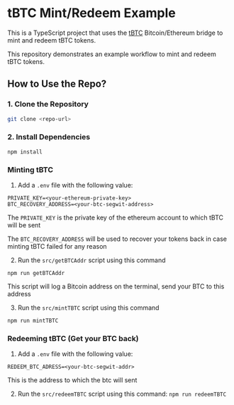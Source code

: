 # tBTC Mint/Redeem Example

This is a TypeScript project that uses the [tBTC]([URL](https://docs.threshold.network/applications/tbtc-v2)) Bitcoin/Ethereum bridge to mint and redeem tBTC tokens.

This repository demonstrates an example workflow to mint and redeem tBTC tokens.

## How to Use the Repo?

### 1. Clone the Repository
```bash
git clone <repo-url>
```
### 2. Install Dependencies
```
npm install
```



### Minting tBTC 
1. Add a `.env` file with the following value:
```
PRIVATE_KEY=<your-ethereum-private-key>
BTC_RECOVERY_ADDRESS=<your-btc-segwit-address>
```

The `PRIVATE_KEY` is the private key of the ethereum account to which tBTC will be sent

The `BTC_RECOVERY_ADDRESS` will be used to recover your tokens back in case minting tBTC failed for any reason


2. Run the `src/getBTCAddr` script using this command
```
npm run getBTCAddr
```
This script will log a Bitcoin address on the terminal, send your BTC to this address


3. Run the `src/mintTBTC` script using this command
```
npm run mintTBTC
```


### Redeeming tBTC (Get your BTC back)
1. Add a `.env` file with the following value:
```
REDEEM_BTC_ADRESS=<your-btc-segwit-addr>
```

This is the address to which the btc will sent

2. Run the `src/redeemTBTC` script using this command: `npm run redeemTBTC`
